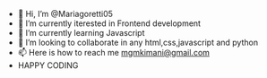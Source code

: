 - 👋 Hi, I’m @Mariagoretti05
- 👀 I’m currently iterested in Frontend development
- 🌱 I’m currently learning Javascript
- 💞️ I’m looking to collaborate in any html,css,javascript and python
- 📫 Here is how to reach me mgmkimani@gmail.com
- HAPPY CODING

<!---
Mariagoretti05/Mariagoretti05 is a ✨ special ✨ repository because its `README.md` (this file) appears on your GitHub profile.
You can click the Preview link to take a look at your changes.
--->
